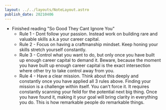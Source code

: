 ```yaml
---
layout: ../../layouts/NoteLayout.astro
publish_date: 20210406
---
```


- Finished reading "So Good They Cant Ignore You"
  - Rule 1 - Dont follow your passion. Instead work on building rare and valuable skills a.k.a your career capital.
  - Rule 2 - Focus on having a craftmanship mindset. Keep honing your skills stretch yourself constantly.
  - Rule 3 - Control what you want to do, but only once you have built up enough career capital to demand it. Beware, because the moment you have built up enough career capital is the exact intersection where other try to take control away from you.
  - Rule 4 - Have a clear mission. Think about this deeply and constantly once you have applied all 3 rules above. Finding your mission is a challenge within itself. You can't force it. It requires constantly scanning your feild for the potential next big thing. Once you have found it, making it your goal will bring clarity in everything you do. This is how remarkable people do remarkable things.
